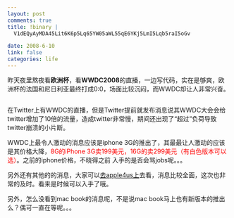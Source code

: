 ```yaml
--- 
layout: post
comments: true
title: !binary |
  V1dEQyAyMDA45Lit6K6p5Lq65YW05aWL55qE6YKj5LmI5Lqb5raI5oGv

date: 2008-6-10
link: false
categories: life
---
```

<p>昨天夜里熬夜看<strong>欧洲杯</strong>，看<strong>WWDC2008</strong>的直播，一边写代码，实在是够爽，欧洲杯的法国和尼日利亚最终打成0:0，场面比较沉闷，而WWDC却让人非常兴奋。</p>
<p><img src="http://www.apple4.us/images/2007/iPhone3G_6D4C/iphone_3G_1_thumb.jpg" alt="" /></p>
<p>在Twitter上有WWDC的直播，但是Twitter提前就发布消息说其WWDC大会会给twitter增加了10倍的流量，造成twitter非常慢，期间还出现了&ldquo;超过&rdquo;负荷导致twitter崩溃的小片断。</p>
<p>WWDC上最令人激动的消息应该是iphone 3G的推出了，其最最让人激动的应该是其价格大降，<font color="#ff0000">8G的iPhone 3G卖199美元，16G的卖299美元（有白色版本可以选）</font>。之前的iphone价格，不晓得之前 入手的是否会骂jobs呢。。。</p>
<p>另外还有其他的的消息，大家可以<a href="http://apple4.us/2008/06/wwdc-2008-1.html">去apple4us上</a>去看，消息比较全面，这次也非常的及时。看来是时候可以入手了哦。</p>
<p>另外，怎么没看到mac book的消息呢，不是说mac book马上也有新版本的推出么？偶可一直在等呢。。。</p>
